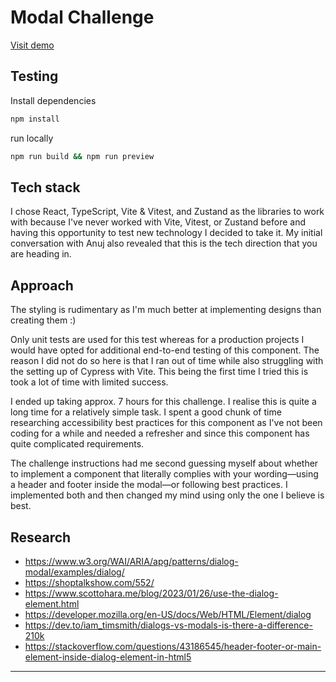 # Modal Challenge

[Visit demo](https://jdwillemse.github.com/modal-challenge)

## Testing

Install dependencies

```bash
npm install
```

run locally

```bash
npm run build && npm run preview
```

## Tech stack

I chose React, TypeScript, Vite & Vitest, and Zustand as the libraries to work with because I've never worked with Vite, Vitest, or Zustand before and having this opportunity to test new technology I decided to take it. My initial conversation with Anuj also revealed that this is the tech direction that you are heading in.

## Approach

The styling is rudimentary as I'm much better at implementing designs than creating them :)

Only unit tests are used for this test whereas for a production projects I would have opted for additional end-to-end testing of this component. The reason I did not do so here is that I ran out of time while also struggling with the setting up of Cypress with Vite. This being the first time I tried this is took a lot of time with limited success.

I ended up taking approx. 7 hours for this challenge. I realise this is quite a long time for a relatively simple task. I spent a good chunk of time researching accessibility best practices for this component as I've not been coding for a while and needed a refresher and since this component has quite complicated requirements.

The challenge instructions had me second guessing myself about whether to implement a component that literally complies with your wording—using a header and footer inside the modal—or following best practices. I implemented both and then changed my mind using only the one I believe is best.

## Research

- https://www.w3.org/WAI/ARIA/apg/patterns/dialog-modal/examples/dialog/
- https://shoptalkshow.com/552/
- https://www.scottohara.me/blog/2023/01/26/use-the-dialog-element.html
- https://developer.mozilla.org/en-US/docs/Web/HTML/Element/dialog
- https://dev.to/iam_timsmith/dialogs-vs-modals-is-there-a-difference-210k
- https://stackoverflow.com/questions/43186545/header-footer-or-main-element-inside-dialog-element-in-html5

---
